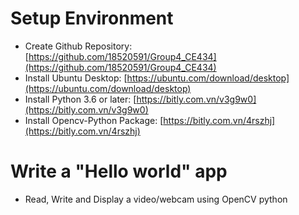 # Setup Environment
* Create Github Repository: [https://github.com/18520591/Group4_CE434](https://github.com/18520591/Group4_CE434) 
* Install Ubuntu Desktop: [https://ubuntu.com/download/desktop](https://ubuntu.com/download/desktop)
* Install Python 3.6 or later: [https://bitly.com.vn/v3g9w0](https://bitly.com.vn/v3g9w0)
* Install Opencv-Python Package: [https://bitly.com.vn/4rszhj](https://bitly.com.vn/4rszhj)
# Write a "Hello world" app
* Read, Write and Display a video/webcam using OpenCV python
